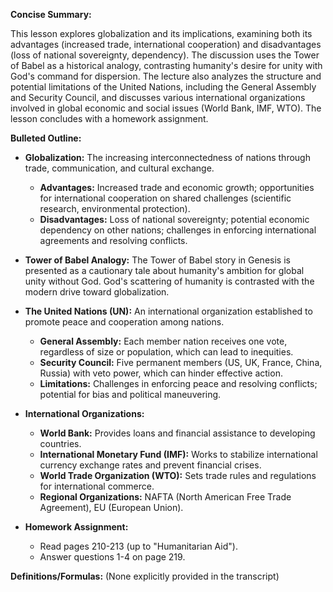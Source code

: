 **Concise Summary:**

This lesson explores globalization and its implications, examining both its advantages (increased trade, international cooperation) and disadvantages (loss of national sovereignty, dependency). The discussion uses the Tower of Babel as a historical analogy, contrasting humanity's desire for unity with God's command for dispersion.  The lecture also analyzes the structure and potential limitations of the United Nations, including the General Assembly and Security Council, and discusses various international organizations involved in global economic and social issues (World Bank, IMF, WTO). The lesson concludes with a homework assignment.


**Bulleted Outline:**

* **Globalization:**  The increasing interconnectedness of nations through trade, communication, and cultural exchange.
    * **Advantages:** Increased trade and economic growth; opportunities for international cooperation on shared challenges (scientific research, environmental protection).
    * **Disadvantages:** Loss of national sovereignty; potential economic dependency on other nations; challenges in enforcing international agreements and resolving conflicts.

* **Tower of Babel Analogy:**  The Tower of Babel story in Genesis is presented as a cautionary tale about humanity's ambition for global unity without God. God's scattering of humanity is contrasted with the modern drive toward globalization.


* **The United Nations (UN):**  An international organization established to promote peace and cooperation among nations.
    * **General Assembly:** Each member nation receives one vote, regardless of size or population, which can lead to inequities.
    * **Security Council:** Five permanent members (US, UK, France, China, Russia) with veto power, which can hinder effective action.
    * **Limitations:** Challenges in enforcing peace and resolving conflicts; potential for bias and political maneuvering.

* **International Organizations:**
    * **World Bank:** Provides loans and financial assistance to developing countries.
    * **International Monetary Fund (IMF):**  Works to stabilize international currency exchange rates and prevent financial crises.
    * **World Trade Organization (WTO):**  Sets trade rules and regulations for international commerce.
    * **Regional Organizations:** NAFTA (North American Free Trade Agreement), EU (European Union).

* **Homework Assignment:**
    * Read pages 210-213 (up to "Humanitarian Aid").
    * Answer questions 1-4 on page 219.


**Definitions/Formulas:** (None explicitly provided in the transcript)

